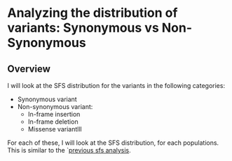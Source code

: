 #  Analyzing the distribution of variants: Synonymous vs Non-Synonymous


## Overview

I will look at the SFS distribution for the variants in the following categories: 
- Synonymous variant
- Non-synonymous variant:
    - In-frame insertion
    - In-frame deletion
    - Missense variantlll

For each of these, I will look at the SFS distribution, for each populations. This is similar to the
`[previous sfs analysis](../210404-AncestralAlleleSFS).
